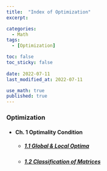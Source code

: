 ```yaml
---
title:  "Index of Optimization"
excerpt: 

categories:
  - Math
tags:
  - [Optimization]

toc: false
toc_sticky: false
 
date: 2022-07-11
last_modified_at: 2022-07-11

use_math: true
published: true
---
```


### Optimization
- #### Ch. 1 Optimality Condition
  - ##### [1.1 Global & Local Optima](https://pyohyu.github.io/math/opt1.1)
  - ##### [1.2 Classification of Matrices](https://pyohyu.github.io/math/opt1.2)
